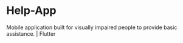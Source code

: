 # Help-App
Mobile application built for visually impaired people to provide  basic assistance. | Flutter 
